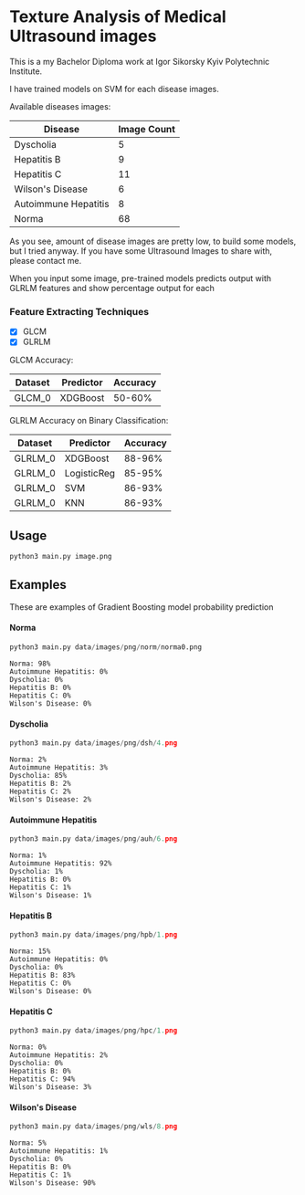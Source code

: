 # Texture Analysis of Medical Ultrasound images

This is a my Bachelor Diploma work at Igor Sikorsky Kyiv Polytechnic Institute.

I have trained models on SVM for each disease images.

Available diseases images:

| Disease           | Image Count   |
| -----------       | ------------  |
| Dyscholia         | 5             |
| Hepatitis B       | 9             |
| Hepatitis C       | 11            |
| Wilson's Disease  | 6             |
| Autoimmune Hepatitis       | 8             |
| Norma        | 68             |

As you see, amount of disease images are pretty low, to build some models, but I tried anyway.
If you have some Ultrasound Images to share with, please contact me.


When you input some image, pre-trained models predicts output with GLRLM features and show percentage output for each 
### Feature Extracting Techniques
- [x] GLCM
- [x] GLRLM

GLCM Accuracy:

| Dataset   | Predictor  | Accuracy |
| --------- | ---------- | -------- |
| GLCM_0    | XDGBoost   | 50-60%      |

GLRLM Accuracy on Binary Classification:

| Dataset    | Predictor   | Accuracy |
| ---------  | ----------  | -------- |
| GLRLM_0    | XDGBoost    | 88-96%   |
| GLRLM_0    | LogisticReg | 85-95%   |
| GLRLM_0    | SVM         | 86-93%   |
| GLRLM_0    | KNN         | 86-93%   |


## Usage

```python
python3 main.py image.png
```

## Examples

These are examples of Gradient Boosting model probability prediction

#### Norma
```python
python3 main.py data/images/png/norm/norma0.png
```
```
Norma: 98%
Autoimmune Hepatitis: 0%
Dyscholia: 0%
Hepatitis B: 0%
Hepatitis C: 0%
Wilson's Disease: 0%
```

#### Dyscholia
```python
python3 main.py data/images/png/dsh/4.png
```
```
Norma: 2%
Autoimmune Hepatitis: 3%
Dyscholia: 85%
Hepatitis B: 2%
Hepatitis C: 2%
Wilson's Disease: 2%
```

#### Autoimmune Hepatitis

```python
python3 main.py data/images/png/auh/6.png
```
```
Norma: 1%
Autoimmune Hepatitis: 92%
Dyscholia: 1%
Hepatitis B: 0%
Hepatitis C: 1%
Wilson's Disease: 1%
```

#### Hepatitis B

```python
python3 main.py data/images/png/hpb/1.png
```

```
Norma: 15%
Autoimmune Hepatitis: 0%
Dyscholia: 0%
Hepatitis B: 83%
Hepatitis C: 0%
Wilson's Disease: 0%
```

#### Hepatitis C

```python
python3 main.py data/images/png/hpc/1.png
```
```
Norma: 0%
Autoimmune Hepatitis: 2%
Dyscholia: 0%
Hepatitis B: 0%
Hepatitis C: 94%
Wilson's Disease: 3%
```

#### Wilson's Disease

```python
python3 main.py data/images/png/wls/8.png
```
```
Norma: 5%
Autoimmune Hepatitis: 1%
Dyscholia: 0%
Hepatitis B: 0%
Hepatitis C: 1%
Wilson's Disease: 90%
```